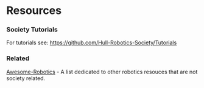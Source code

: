 # Resources

### Society Tutorials
For tutorials see: https://github.com/Hull-Robotics-Society/Tutorials

### Related 
[Awesome-Robotics](https://github.com/kiloreux/awesome-robotics) - A list dedicated to other robotics resouces that are not society related.